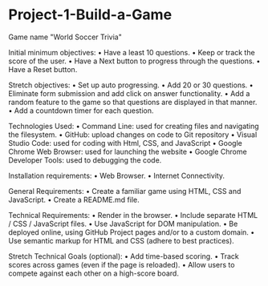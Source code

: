# Project-1-Build-a-Game
Game name "World Soccer Trivia"

Initial minimum objectives:
•	Have a least 10 questions.
•	Keep or track the score of the user.
•	Have a Next button to progress through the questions.
•	Have a Reset button.

Stretch objectives:
•	Set up auto progressing.
•	Add 20 or 30 questions.
•	Eliminate form submission and add click on answer functionality.
•	Add a random feature to the game so that questions are displayed in that manner.
•	Add a countdown timer for each question.


Technologies Used:
•	Command Line: used for creating files and navigating the filesystem.
•	GitHub: upload changes on code to Git repository
•	Visual Studio Code: used for coding with Html, CSS, and JavaScript
•	Google Chrome Web Browser: used for launching the website
•	Google Chrome Developer Tools: used to debugging the code.

Installation requirements:
•	Web Browser.
•	Internet Connectivity.


General Requirements:
•	Create a familiar game using HTML, CSS and JavaScript. 
•	Create a README.md file.   

Technical Requirements:
•	Render in the browser.
•	Include separate HTML / CSS / JavaScript files.
•	Use JavaScript for DOM manipulation.
•	Be deployed online, using GitHub Project pages and/or to a custom domain.
•	Use semantic markup for HTML and CSS (adhere to best practices).

Stretch Technical Goals (optional):
•	Add time-based scoring.
•	Track scores across games (even if the page is reloaded).
•	Allow users to compete against each other on a high-score board.
